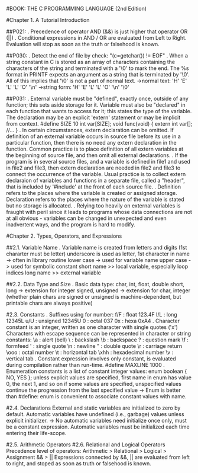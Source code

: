 #BOOK: THE C PROGRAMMING LANGUAGE (2nd Edition)

#Chapter 1. A Tutorial Introduction

##P021:
. Precedence of operator AND (&&) is just higher that operator OR (||)
. Conditional expressions in AND / OR are evaluated from Left to Right.
  Evaluation will stop as soon as the truth or falsehood is known.

##P030:
. Detect the end of file by check: "(c=getchar()) != EOF"
. When a string constant in C is stored as an array of characters containing the characters of the string and terminated with a '\0' to mark the end.
  The %s format in PRINTF expects an argument as a string that is terminated by '\0'.
  All of this implies that '\0' is not a part of normal text.
  ->normal text: 'H' 'E' 'L' 'L' 'O' '\n'
  ->string form: 'H' 'E' 'L' 'L' 'O' '\n' '\0'

##P031:
. External variable must be "defined", exactly once, outside of any function; this sets aside storage for it.
  Variable must also be "declared" in each function that wants to access for it; this states the type of the variable.
  The declaration may be an explicit 'extern' statement or may be implicit from context.
	#define SIZE 10
	int var[SIZE];
	void func(void) {
		extern int var[];
		//...
	}
. In certain circumstances, extern declaration can be omitted.
  If definition of an external variable occurs in source file before its use in a particular function, then there is no need any extern declaration in the function.
  Common practice is to place definition of all extern variables at the beginning of source file, and then omit all external declarations.
. If the program is in several source files, and a variable is defined in file1 and used in file2 and file3, then extern declaration are needed in file2 and file3 to connect the occurrence of the variable.
  Usual practice is to collect extern declaraion of variables and functions in a separate file, called a "header", that is included by '#include' at the front of each source file.
. Definition refers to the places where the variable is created or assigned storage.
  Declaration refers to the places where the nature of the variable is stated but no storage is allocated.
. Relying too heavily on external variables is fraught with peril since it leads to programs whose data connections are not at all obvious - variables can be changed in unexpected and even inadvertent ways, and the program is hard to modify.


#Chapter 2. Types, Operators, and Expressions

##2.1. Variable Name
. Variable name is created from letters and digits (1st chararter must be letter)
  underscore is used as letter, 1st character in name -> often in library routine
  lower case -> used for variable name
  upper case -> used for symbolic constant
  short name >> local variable, especially loop indices
  long name >> external variable

##2.2. Data Type and Size
. Basic data type: char, int, float, double
  short, long -> extension for integer
  signed, unsigned -> extension for char, integer
  (whether plain chars are signed or unsigned is machine-dependent, but printable chars are always positive)

#2.3. Constants
. Suffixes using for number:
  f/F : float		123.4F
  l/L : long		12345L
  u/U : unsigned	12345U
  0   : octal		037
  0x  : hexa		0xA4
. Character constant is an integer, written as one character with single quotes ('x')
  Characters with escape sequence can be represented in character or string constants:
  \a : alert (bell)		\\ : backslash
  \b : backspace		\? : question mark
  \f : formfeed			\' : single quote
  \n : newline			\" : double quote
  \r : carriage return		\ooo	: octal number
  \t : horizontal tab		\xhh	: hexadecimal number
  \v : vertical tab
. Constant expression involves only constant, is evaluated during compilation rather than run-time.
	#define MAXLINE 1000
. Enumeration constants is a list of constant integer values:
	enum boolean { NO, YES };
  unless explicit values are specified, first name in enum has value 0, the next 1, and so on
  if some values are specified, unspecified values continue the progression from the last specified value
-> Enum is better than #define: enum is convenient to associate constant values with name.

#2.4. Declarations
External and static variables are initialized to zero by default.
Automatic variables have undefined (i.e., garbage) values unless explicit initializer.
-> No automatic variables need initialize once only, must be a constant expression.
   Automatic variables must be initialized each time entering their life-scope.

#2.5. Arithmetic Operators
#2.6. Relational and Logical Operators
Precedence level of operators:
   Arithmetic > Relational > Logical > Assignment
   && > ||
<Note>
   Expressions connected by &&, || are evaluated from left to right, and stoped as soon as truth or falsehood is known.

